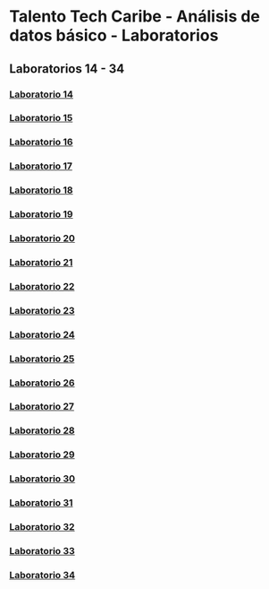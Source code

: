 # Talento Tech Caribe - Análisis de datos básico - Laboratorios

## Laboratorios 14 - 34

### [Laboratorio 14](lab14)

### [Laboratorio 15](lab15)

### [Laboratorio 16](lab16)

### [Laboratorio 17](lab17)

### [Laboratorio 18](lab18)

### [Laboratorio 19](lab19)

### [Laboratorio 20](lab20)

### [Laboratorio 21](lab21)

### [Laboratorio 22](lab22)

### [Laboratorio 23](lab23)

### [Laboratorio 24](lab24)

### [Laboratorio 25](lab25)

### [Laboratorio 26](lab26)

### [Laboratorio 27](lab26)

### [Laboratorio 28](lab26)

### [Laboratorio 29](lab29)

### [Laboratorio 30](lab26)

### [Laboratorio 31](lab26)

### [Laboratorio 32](lab26)

### [Laboratorio 33](lab26)

### [Laboratorio 34](lab26)
